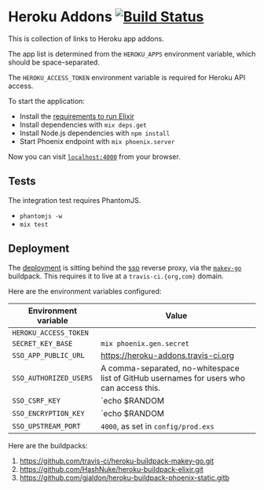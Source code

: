 # Heroku Addons [![Build Status](https://travis-ci.org/travis-ci/heroku-addons.svg?branch=primary)](https://travis-ci.org/travis-ci/heroku-addons)

This is collection of links to Heroku app addons.

The app list is determined from the `HEROKU_APPS` environment variable, which should be space-separated.

The `HEROKU_ACCESS_TOKEN` environment variable is required for Heroku API access.

To start the application:

  * Install the [requirements to run Elixir](http://www.phoenixframework.org/docs/installation)
  * Install dependencies with `mix deps.get`
  * Install Node.js dependencies with `npm install`
  * Start Phoenix endpoint with `mix phoenix.server`

Now you can visit [`localhost:4000`](http://localhost:4000) from your browser.

## Tests

The integration test requires PhantomJS.

* `phantomjs -w`
* `mix test`

## Deployment

The [deployment](https://heroku-addons.travis-ci.org/) is sitting behind the [sso](https://github.com/travis-ci/sso)
reverse proxy, via the [`makey-go`](https://github.com/travis-ci/heroku-buildpack-makey-go.git) buildpack. This requires
it to live at a `travis-ci.{org,com}` domain.

Here are the environment variables configured:

| Environment variable   | Value                                                                                    |
|------------------------|------------------------------------------------------------------------------------------|
| `HEROKU_ACCESS_TOKEN`  |                                                                                          |
| `SECRET_KEY_BASE`      | `mix phoenix.gen.secret`                                                                 |
| `SSO_APP_PUBLIC_URL`   | https://heroku-addons.travis-ci.org                                                      |
| `SSO_AUTHORIZED_USERS` | A comma-separated, no-whitespace list of GitHub usernames for users who can access this. |
| `SSO_CSRF_KEY`         | `echo $RANDOM | md5`                                                                     |
| `SSO_ENCRYPTION_KEY`   | `echo $RANDOM | md5`                                                                     |
| `SSO_UPSTREAM_PORT`    | `4000`, as set in `config/prod.exs`                                                      |

Here are the buildpacks:

1. https://github.com/travis-ci/heroku-buildpack-makey-go.git
2. https://github.com/HashNuke/heroku-buildpack-elixir.git
3. https://github.com/gjaldon/heroku-buildpack-phoenix-static.gitb
